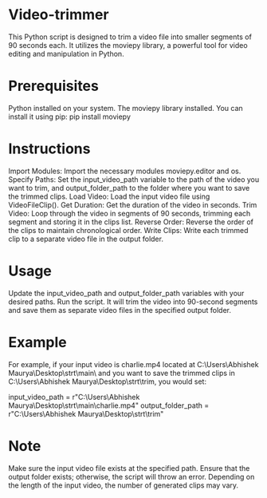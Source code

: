 # Video-trimmer
This Python script is designed to trim a video file into smaller segments of 90 seconds each. It utilizes the moviepy library, a powerful tool for video editing and manipulation in Python.


# Prerequisites
Python installed on your system.
The moviepy library installed. You can install it using pip:
pip install moviepy

# Instructions
Import Modules: Import the necessary modules moviepy.editor and os.
Specify Paths: Set the input_video_path variable to the path of the video you want to trim, and output_folder_path to the folder where you want to save the trimmed clips.
Load Video: Load the input video file using VideoFileClip().
Get Duration: Get the duration of the video in seconds.
Trim Video: Loop through the video in segments of 90 seconds, trimming each segment and storing it in the clips list.
Reverse Order: Reverse the order of the clips to maintain chronological order.
Write Clips: Write each trimmed clip to a separate video file in the output folder.
# Usage
Update the input_video_path and output_folder_path variables with your desired paths.
Run the script. It will trim the video into 90-second segments and save them as separate video files in the specified output folder.

# Example
For example, if your input video is charlie.mp4 located at C:\Users\Abhishek Maurya\Desktop\strt\main\ and you want to save the trimmed clips in C:\Users\Abhishek Maurya\Desktop\strt\trim, you would set:


input_video_path = r"C:\Users\Abhishek Maurya\Desktop\strt\main\charlie.mp4"
output_folder_path = r"C:\Users\Abhishek Maurya\Desktop\strt\trim"
# Note
Make sure the input video file exists at the specified path.
Ensure that the output folder exists; otherwise, the script will throw an error.
Depending on the length of the input video, the number of generated clips may vary.
